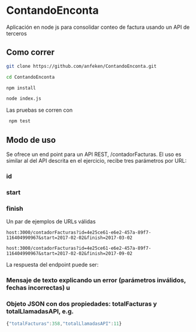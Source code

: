 # ContandoEnconta
Aplicación en node js para consolidar conteo de factura usando un API de terceros

## Como correr

```bash
git clone https://github.com/anfeken/ContandoEnconta.git

cd ContandoEnconta

npm install

node index.js
```

Las pruebas se corren con 
```bash
 npm test 
 ```

## Modo de uso

Se ofrece un end point para un API REST, /contadorFacturas. El uso es similar al del API descrita en el ejercicio, recibe tres parámetros por URL:

### id
### start
### finish

Un  par de ejemplos de URLs válidas
```url
host:3000/contadorFacturas?id=4e25ce61-e6e2-457a-89f7-116404990967&start=2017-02-02&finish=2017-03-02
```
```url
host:3000/contadorFacturas?id=4e25ce61-e6e2-457a-89f7-116404990967&start=2017-02-02&finish=2017-09-02
```

La respuesta del endpoint puede ser:

### Mensaje de texto explicando un error (parámetros inválidos, fechas incorrectas) u
### Objeto JSON con dos propiedades: totalFacturas y totalLlamadasAPI, e.g.
```js
{"totalFacturas":358,"totalLlamadasAPI":11}
```

